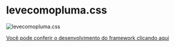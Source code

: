 # levecomopluma.css

![levecomopluma.css](http://cdn.osxdaily.com/wp-content/uploads/2013/07/dancing-banana.gif)


[Você pode conferir o desenvolvimento do framework clicando aqui](http://gustavoquinalha.com/levecomopluma)

